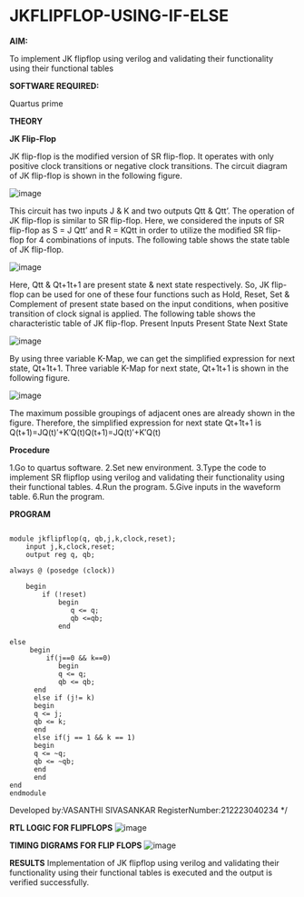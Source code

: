 # JKFLIPFLOP-USING-IF-ELSE

**AIM:** 

To implement  JK flipflop using verilog and validating their functionality using their functional tables

**SOFTWARE REQUIRED:**

Quartus prime

**THEORY**

**JK Flip-Flop**

JK flip-flop is the modified version of SR flip-flop. It operates with only positive clock transitions or negative clock transitions. The circuit diagram of JK flip-flop is shown in the following figure.

![image](https://github.com/naavaneetha/JKFLIPFLOP-USING-IF-ELSE/assets/154305477/a649c30b-232b-4558-b188-fd6c09845180)


This circuit has two inputs J & K and two outputs Qtt & Qtt’. The operation of JK flip-flop is similar to SR flip-flop. Here, we considered the inputs of SR flip-flop as S = J Qtt’ and R = KQtt in order to utilize the modified SR flip-flop for 4 combinations of inputs. The following table shows the state table of JK flip-flop.

![image](https://github.com/naavaneetha/JKFLIPFLOP-USING-IF-ELSE/assets/154305477/c4360742-e8a8-4937-b089-c46c0433f9a3)

 
Here, Qtt & Qt+1t+1 are present state & next state respectively. So, JK flip-flop can be used for one of these four functions such as Hold, Reset, Set & Complement of present state based on the input conditions, when positive transition of clock signal is applied. The following table shows the characteristic table of JK flip-flop. Present Inputs Present State Next State
 
![image](https://github.com/naavaneetha/JKFLIPFLOP-USING-IF-ELSE/assets/154305477/6c275261-a6d5-4c37-a3a7-1e88ca11c4cd)

By using three variable K-Map, we can get the simplified expression for next state, Qt+1t+1. Three variable K-Map for next state, Qt+1t+1 is shown in the following figure.
 
![image](https://github.com/naavaneetha/JKFLIPFLOP-USING-IF-ELSE/assets/154305477/5174f41b-0ce0-4329-a372-6d1943ea6673)

The maximum possible groupings of adjacent ones are already shown in the figure. Therefore, the simplified expression for next state Qt+1t+1 is Q(t+1)=JQ(t)′+K′Q(t)Q(t+1)=JQ(t)′+K′Q(t)

**Procedure**

1.Go to quartus software.
2.Set new environment.
3.Type the code to implement SR flipflop using verilog and validating their functionality using their functional tables.
4.Run the program.
5.Give inputs in the waveform table.
6.Run the program.

**PROGRAM**
```

module jkflipflop(q, qb,j,k,clock,reset);
    input j,k,clock,reset;
    output reg q, qb;
	 
always @ (posedge (clock))

    begin 
        if (!reset)
            begin
               q <= q;
               qb <=qb;
            end   
        
else
     begin
	     if(j==0 && k==0)
	        begin
	        q <= q;
	        qb <= qb;
	  end
	  else if (j!= k)
	  begin
	  q <= j;
	  qb <= k;
	  end
	  else if(j == 1 && k == 1)
	  begin
	  q <= ~q;
	  qb <= ~qb;
	  end
	  end 
end	  
endmodule
```
Developed by:VASANTHI SIVASANKAR
RegisterNumber:212223040234
*/

**RTL LOGIC FOR FLIPFLOPS**
![image](https://github.com/VasanthiSivasankar/JKFLIPFLOP-USING-IF-ELSE/assets/161431945/79e8f38c-a2b8-4400-9e8a-f7105e636f02)

**TIMING DIGRAMS FOR FLIP FLOPS**
![image](https://github.com/VasanthiSivasankar/JKFLIPFLOP-USING-IF-ELSE/assets/161431945/3eca5e00-1ab3-4957-a799-f30f833bcca6)


**RESULTS**
Implementation of JK flipflop using verilog and validating their functionality using their functional tables is executed and the output is verified successfully.
